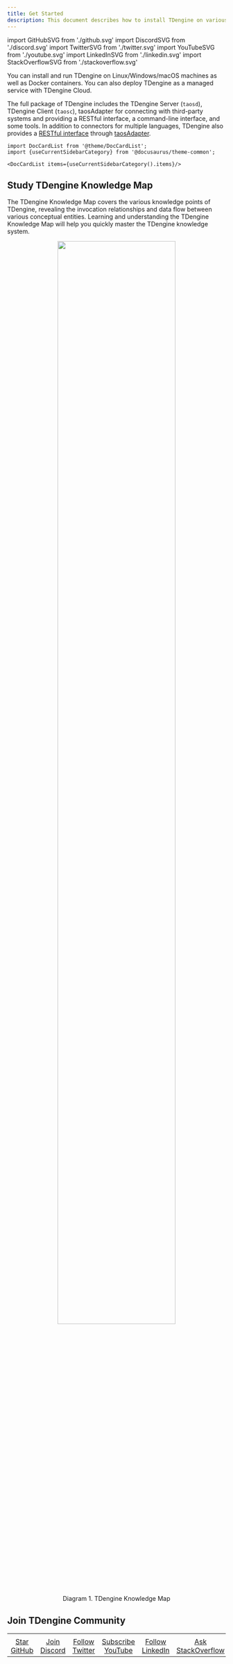 ```yaml
---
title: Get Started
description: This document describes how to install TDengine on various platforms.
---
```


import GitHubSVG from './github.svg'
import DiscordSVG from './discord.svg'
import TwitterSVG from './twitter.svg'
import YouTubeSVG from './youtube.svg'
import LinkedInSVG from './linkedin.svg'
import StackOverflowSVG from './stackoverflow.svg'

You can install and run TDengine on Linux/Windows/macOS machines as well as Docker containers. You can also deploy TDengine as a managed service with TDengine Cloud.

The full package of TDengine includes the TDengine Server (`taosd`), TDengine Client (`taosc`), taosAdapter for connecting with third-party systems and providing a RESTful interface, a command-line interface, and some tools. In addition to connectors for multiple languages, TDengine also provides a [RESTful interface](/reference/rest-api) through [taosAdapter](/reference/taosadapter).

```mdx-code-block
import DocCardList from '@theme/DocCardList';
import {useCurrentSidebarCategory} from '@docusaurus/theme-common';

<DocCardList items={useCurrentSidebarCategory().items}/>
```

## Study TDengine Knowledge Map

The TDengine Knowledge Map covers the various knowledge points of TDengine, revealing the invocation relationships and data flow between various conceptual entities. Learning and understanding the TDengine Knowledge Map will help you quickly master the TDengine knowledge system.

<figure>
<center>
<a href="pathname:///img/tdengine-map.svg" target="_blank"><img src="/img/tdengine-map.svg" width="80%" /></a>
<figcaption>Diagram 1. TDengine Knowledge Map</figcaption>
</center>
</figure>

## Join TDengine Community

<table width="100%">
<tr align="center" style={{border:0}}>
<td width="16%" style={{border:0}}><a href="https://github.com/taosdata/TDengine" target="_blank"><GitHubSVG /></a></td>
<td width="16%" style={{border:0}}><a href="https://discord.com/invite/VZdSuUg4pS" target="_blank"><DiscordSVG /></a></td>
<td width="16%" style={{border:0}}><a href="https://twitter.com/TDengineDB" target="_blank"><TwitterSVG /></a></td>
<td width="16%" style={{border:0}}><a href="https://www.youtube.com/@tdengine" target="_blank"><YouTubeSVG /></a></td>
<td width="16%" style={{border:0}}><a href="https://www.linkedin.com/company/tdengine" target="_blank"><LinkedInSVG /></a></td>
<td width="16%" style={{border:0}}><a href="https://stackoverflow.com/questions/tagged/tdengine" target="_blank"><StackOverflowSVG /></a></td>
</tr>
<tr align="center" style={{border:0,backgroundColor:'transparent'}}>
<td width="16%" style={{border:0,padding:0}}><a href="https://github.com/taosdata/TDengine" target="_blank">Star GitHub</a></td>
<td width="16%" style={{border:0,padding:0}}><a href="https://discord.com/invite/VZdSuUg4pS" target="_blank">Join Discord</a></td>
<td width="16%" style={{border:0,padding:0}}><a href="https://twitter.com/TDengineDB" target="_blank">Follow Twitter</a></td>
<td width="16%" style={{border:0,padding:0}}><a href="https://www.youtube.com/@tdengine" target="_blank">Subscribe YouTube</a></td>
<td width="16%" style={{border:0,padding:0}}><a href="https://www.linkedin.com/company/tdengine" target="_blank">Follow LinkedIn</a></td>
<td width="16%" style={{border:0,padding:0}}><a href="https://stackoverflow.com/questions/tagged/tdengine" target="_blank">Ask StackOverflow</a></td>
</tr>
</table>
